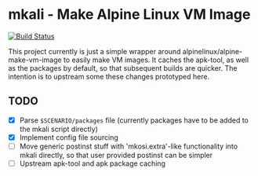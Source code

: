# mkali - Make Alpine Linux VM Image
[![Build Status](https://travis-ci.org/johnp/mkali.svg?branch=master)](https://travis-ci.org/johnp/mkali)

This project currently is just a simple wrapper around alpinelinux/alpine-make-vm-image to easily make VM images. It caches the apk-tool, as well as the packages by default, so that subsequent builds are quicker. The intention is to upstream some these changes prototyped here.

## TODO

- [x] Parse `$SCENARIO/packages` file (currently packages have to be added to the mkali script directly)
- [x] Implement config file sourcing
- [ ] Move generic postinst stuff with 'mkosi.extra'-like functionality into mkali directly, so that user provided postinst can be simpler
- [ ] Upstream apk-tool and apk package caching
